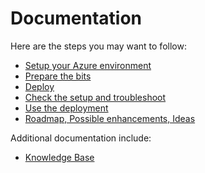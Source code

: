 # Documentation

Here are the steps you may want to follow:

- [Setup your Azure environment](env.md)
- [Prepare the bits](bits.md)
- [Deploy](deploy.md)
- [Check the setup and troubleshoot](troubleshoot.md)
- [Use the deployment](use.md)
- [Roadmap, Possible enhancements, Ideas](roadmap.md)

Additional documentation include:
- [Knowledge Base](KB.md)
